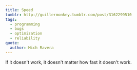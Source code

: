```yaml
---
title: Speed
tumblr: http://guillermonkey.tumblr.com/post/3162299510
tags:
  - programming
  - bugs
  - optimization
  - reliability
quote:
  author: Mich Ravera
---
```


If it doesn't work, it doesn't matter how fast it doesn't work.
